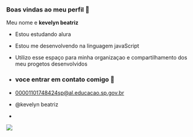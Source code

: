 ### Boas vindas ao meu perfil 🤍

Meu nome e **kevelyn beatriz**

- Estou estudando alura
- Estou me desenvolvendo na linguagem javaScript
- Utilizo esse espaço para minha organizaçao e compartilhamento dos meu progetos desenvolvidos

- ### voce entrar em contato comigo 😬

- 00001101748424sp@al.educacao.sp.gov.br

- @kevelyn beatriz

- 

![](https://media1.tenor.com/m/-NOasUKe9dsAAAAC/donald-duck-dehydration.gif)







